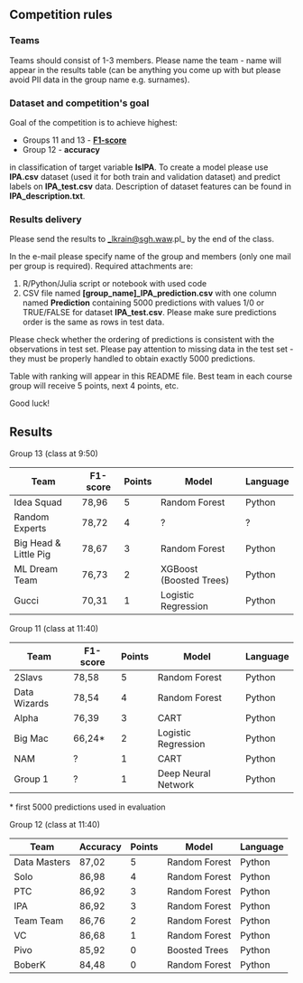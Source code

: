 ## Competition rules
### Teams
Teams should consist of 1-3 members. Please name the team - name will appear in the results table (can be anything you come up with but please avoid PII data in the group name e.g. surnames).

### Dataset and competition's goal
Goal of the competition is to achieve highest:
* Groups 11 and 13 - **[F1-score](https://en.wikipedia.org/wiki/F-score)**
* Group 12 - **accuracy**

in classification of target variable **IsIPA**. To create a model please use **IPA.csv** dataset (used it for both train and validation dataset) and predict labels on **IPA_test.csv** data. Description of dataset features can be found in **IPA_description.txt**.

### Results delivery
Please send the results to _lkrain@sgh.waw.pl_ by the end of the class.

In the e-mail please specify name of the group and members (only one mail per group is required). Required attachments are:
1. R/Python/Julia script or notebook with used code
2. CSV file named **[group_name]_IPA_prediction.csv** with one column named **Prediction** containing 5000 predictions with values 1/0 or TRUE/FALSE for dataset **IPA_test.csv**. Please make sure predictions order is the same as rows in test data.

Please check whether the ordering of predictions is consistent with the observations in test set. Please pay attention to missing data in the test set - they must be properly handled to obtain exactly 5000 predictions.

Table with ranking will appear in this README file. Best team in each course group will receive 5 points, next 4 points, etc.

Good luck!

## Results

Group 13 (class at 9:50)

| **Team**          | **F1-score** | **Points** | **Model** | **Language**              |
|---------------------|--------------|------------|-----------|------------------------|
| Idea Squad             | 78,96 | 5 | Random Forest           | Python |
| Random Experts         | 78,72 | 4 | ?                       | ?      |
|  Big Head & Little Pig | 78,67 | 3 | Random Forest           | Python |
| ML Dream Team          | 76,73 | 2 | XGBoost (Boosted Trees) | Python |
| Gucci                  | 70,31 | 1 | Logistic Regression     | Python |

Group 11 (class at 11:40)

| **Team**          | **F1-score** | **Points** | **Model** | **Language**              |
|---------------------|--------------|------------|-----------|------------------------|
| 2Slavs       | 78,58 | 5 | Random Forest       | Python |
| Data Wizards | 78,54 | 4 | Random Forest       | Python |
| Alpha        | 76,39 | 3 | CART                | Python |
| Big Mac      | 66,24* | 2 | Logistic Regression | Python |
| NAM          | ?     | 1 | CART                | Python |
| Group 1      | ?     | 1 | Deep Neural Network | Python |

\* first 5000 predictions used in evaluation

Group 12 (class at 11:40)

| **Team**     | **Accuracy** | **Points** | **Model**     | **Language** |
|--------------|--------------|------------|---------------|--------------|
| Data Masters | 87,02        | 5          | Random Forest | Python       |
| Solo         | 86,98        | 4          | Random Forest | Python       |
| PTC          | 86,92        | 3          | Random Forest | Python       |
| IPA          | 86,92        | 3          | Random Forest | Python       |
| Team Team    | 86,76        | 2          | Random Forest | Python       |
| VC           | 86,68        | 1          | Random Forest | Python       |
| Pivo         | 85,92        | 0          | Boosted Trees | Python       |
| BoberK       | 84,48        | 0          | Random Forest | Python       |
